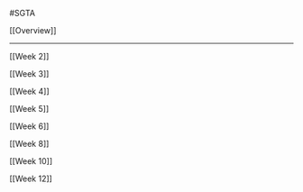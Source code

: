 #SGTA

[[Overview]]

---

[[Week 2]]

[[Week 3]]

[[Week 4]]

[[Week 5]]

[[Week 6]]

[[Week 8]]

[[Week 10]]

[[Week 12]]

